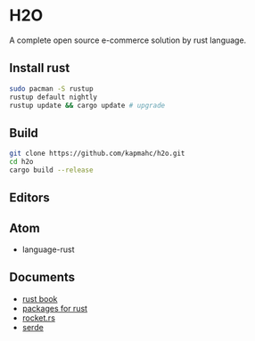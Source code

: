 # H2O

A complete open source e-commerce solution by rust language.

## Install rust

```bash
sudo pacman -S rustup
rustup default nightly
rustup update && cargo update # upgrade
```

## Build

```bash
git clone https://github.com/kapmahc/h2o.git
cd h2o
cargo build --release
```

## Editors

## Atom

- language-rust

## Documents

- [rust book](https://doc.rust-lang.org/book/)
- [packages for rust](https://crates.io/)
- [rocket.rs](https://rocket.rs/guide/)
- [serde](https://serde.rs/)
